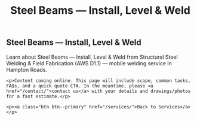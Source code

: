 ﻿---
layout: kmw_base
title: Steel Beams — Install, Level & Weld
permalink: /services/structural/steel-beams-welding/
seo_description: Learn about Steel Beams — Install, Level & Weld from Structural Steel Welding & Field Fabrication (AWS D1.1) — mobile welding service in Hampton Roads.
---

<section class="section">
  <div class="container">
    <h1>Steel Beams — Install, Level & Weld</h1>
    <p class="lead">Learn about Steel Beams — Install, Level & Weld from Structural Steel Welding & Field Fabrication (AWS D1.1) — mobile welding service in Hampton Roads.</p>

    <p>Content coming online. This page will include scope, common tasks, FAQs, and a quick quote CTA. In the meantime, please <a href="/contact/">contact us</a> with your details and drawings/photos for a fast estimate.</p>

    <p><a class="btn btn--primary" href="/services/">Back to Services</a></p>
  </div>
</section>
